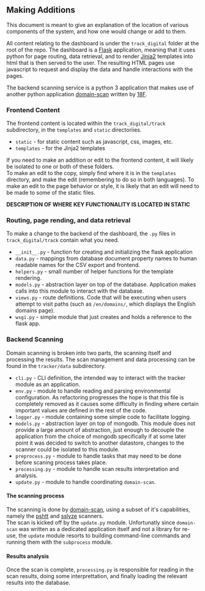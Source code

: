 ## Making Additions

This document is meant to give an explanation of the location of various components of the system, and how one would change or add to them.

All content relating to the dashboard is under the `track_digital` folder at the root of the repo. The dashboard is a [Flask](http://flask.pocoo.org/) application, meaning that it uses python for page routing, data retrieval, and to render [Jinja2](http://jinja.pocoo.org/docs/latest/) templates into html that is then served to the user. The resulting HTML pages use javascript to request and display the data and handle interactions with the pages.

The backend scanning service is a python 3 application that makes use of another python application [domain-scan](https://github.com/cds-snc/domain-scan) written by [18F](https://github.com/18F). 

### Frontend Content

The frontend content is located within the `track_digital/track` subdirectory, in the `templates` and `static` directoriies.
* `static` - for static content such as javascript, css, images, etc.
* `templates` - for the Jinja2 templates

If you need to make an addition or edit to the frontend content, it will likely be isolated to one or both of these folders.  
To make an edit to the copy, simply find where it is in the `templates` directory, and make the edit (remembering to do so in both languages).
To make an edit to the page behavior or style, it is likely that an edit will need to be made to some of the static files.

**DESCRIPTION OF WHERE KEY FUNCTIONALITY IS LOCATED IN STATIC**

### Routing, page rending, and data retrieval

To make a change to the backend of the dashboard, the `.py` files in `track_digital/track` contain what you need.  
* `__init__.py` - function for creating and initializing the flask application
* `data.py` - mappings from database document property names to human readable names for the CSV export and frontend.
* `helpers.py` - small number of helper functions for the template rendering.
* `models.py` - abstraction layer on top of the database. Application makes calls into this module to interact with the database.
* `views.py` - route definitions. Code that will be executing when users attempt to visit paths (such as `/en/domains/`, which displays the English domains page).
* `wsgi.py` - simple module that just creates and holds a reference to the flask app.

### Backend Scanning

Domain scanning is broken into two parts, the scanning itself and processing the results. The scan management and data processing can be found in the `tracker/data` subdirectory.

* `cli.py` - CLI definition, the intended way to interact with the tracker module as an application.
* `env.py` - module to handle reading and parsing environmental configuration. As refactoring progresses the hope is that this file is completely removed as it causes some difficulty in finding where certain important values are defined in the rest of the code.
* `logger.py` - module containing some simple code to facilitate logging.
* `models.py` - abstraction layer on top of mongodb. This module does not provide a large amount of abstraction, just enough to decouple the application from the choice of mongodb specifically if at some later point it was decided to switch to another datastore, changes to the scanner could be isolated to this module.
* `preprocess.py` - module to handle tasks that may need to be done before scaning process takes place.
* `processing.py` - module to handle scan results interpretation and analysis.
* `update.py` - module to handle coordinating `domain-scan`.

#### The scanning process

The scanning is done by [domain-scan](https://github.com/cds-snc/domain-scan), using a subset of it's capabilities, namely the [pshtt](https://github.com/dhs-ncats/pshtt) and [sslyze](https://github.com/nabla-c0d3/sslyze) scanners.  
The scan is kicked off by the `update.py` module. Unfortunatly since `domain-scan` was written as a dedicated application itself and not a library for re-use, the `update` module resorts to building command-line commands and running them with the `subprocess` module.  

#### Results analysis

Once the scan is complete, `processing.py` is responsible for reading in the scan results, doing some interprettation, and finally loading the relevant results into the database.
